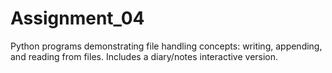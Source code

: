 # Assignment_04
Python programs demonstrating file handling concepts: writing, appending, and reading from files. Includes a diary/notes interactive version.

